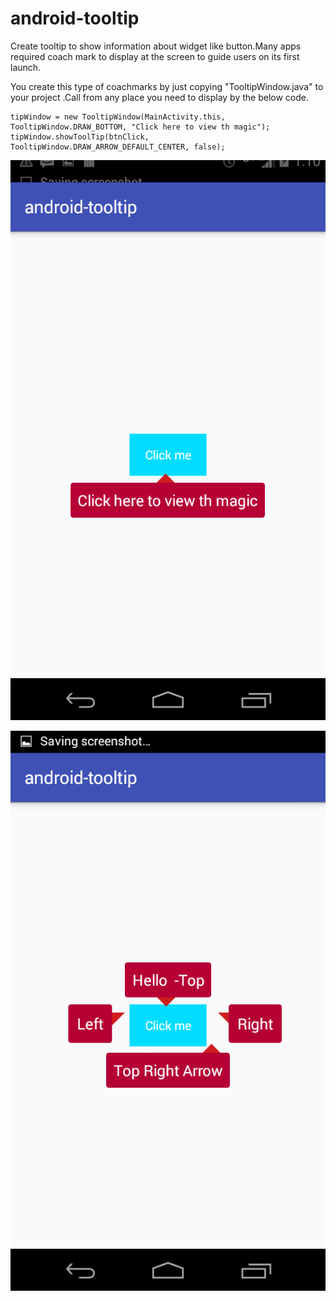 # android-tooltip
Create tooltip to show information about widget like button.Many apps required coach mark to display at the screen to guide users on its first launch.


You create this type of coachmarks by just copying "TooltipWindow.java" to your project .Call from any place you need to display by the below code.

    tipWindow = new TooltipWindow(MainActivity.this, TooltipWindow.DRAW_BOTTOM, "Click here to view th magic");
    tipWindow.showToolTip(btnClick, TooltipWindow.DRAW_ARROW_DEFAULT_CENTER, false);


![Alt text](/screenshots/Screenshot_2009-01-02-13-10-19.png?raw=true "Optional Title")

![Alt text](/screenshots/Screenshot_2009-01-02-13-10-22.png?raw=true "Optional Title")


